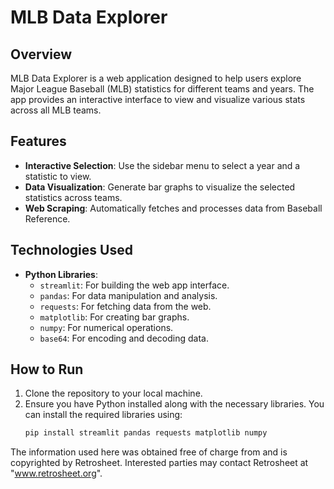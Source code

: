 # MLB Data Explorer

## Overview

MLB Data Explorer is a web application designed to help users explore Major League Baseball (MLB) statistics for different teams and years. The app provides an interactive interface to view and visualize various stats across all MLB teams.

## Features

- **Interactive Selection**: Use the sidebar menu to select a year and a statistic to view.
- **Data Visualization**: Generate bar graphs to visualize the selected statistics across teams.
- **Web Scraping**: Automatically fetches and processes data from Baseball Reference.

## Technologies Used

- **Python Libraries**:
  - `streamlit`: For building the web app interface.
  - `pandas`: For data manipulation and analysis.
  - `requests`: For fetching data from the web.
  - `matplotlib`: For creating bar graphs.
  - `numpy`: For numerical operations.
  - `base64`: For encoding and decoding data.

## How to Run

1. Clone the repository to your local machine.
2. Ensure you have Python installed along with the necessary libraries. You can install the required libraries using:
   ```sh
   pip install streamlit pandas requests matplotlib numpy


The information used here was obtained free of
charge from and is copyrighted by Retrosheet.  Interested
parties may contact Retrosheet at "www.retrosheet.org".
